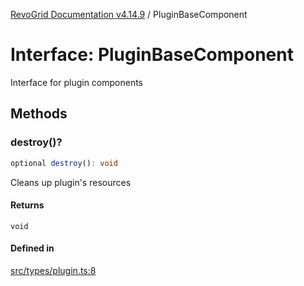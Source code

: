 [RevoGrid Documentation v4.14.9](README.md) / PluginBaseComponent

# Interface: PluginBaseComponent

Interface for plugin components

## Methods

### destroy()?

```ts
optional destroy(): void
```

Cleans up plugin's resources

#### Returns

`void`

#### Defined in

[src/types/plugin.ts:8](https://github.com/revolist/revogrid/blob/6c3c52a081bcade371a3f5576e4e5805c6bbce5c/src/types/plugin.ts#L8)
